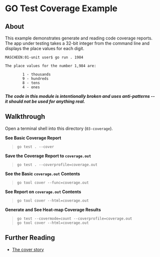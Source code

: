 # GO Test Coverage Example

## About

This example demonstrates generate and reading code coverage reports. The app under testing takes a 32-bit integer from the command line and displays the place values for each digit.

```shell
MASCHEEN:01-unit user$ go run . 1984

The place values for the number 1,984 are:

        1 - thousands
        9 - hundreds
        8 - tens
        4 - ones
```

***The code in this module is *intentionally* broken and uses anti-patterns -- it should not be used for anything real.***

## Walkthrough

Open a terminal shell into this directory (`03-coverage`).

**See Basic Coverage Report**
> `go test . --cover`

**Save the Coverage Report to `coverage.out`**
> `go test . --coverprofile=coverage.out`

**See the Basic `coverage.out` Contents**
> `go tool cover --func=coverage.out`

**See Report on `coverage.out` Contents**
> `go tool cover --html=coverage.out`

**Generate and See Heat-map Coverage Results**
> ```shell
> go test --covermode=count --coverprofile=coverage.out
> go tool cover --html=coverage.out
> ```

## Further Reading
- [The cover story](https://blog.golang.org/cover)

